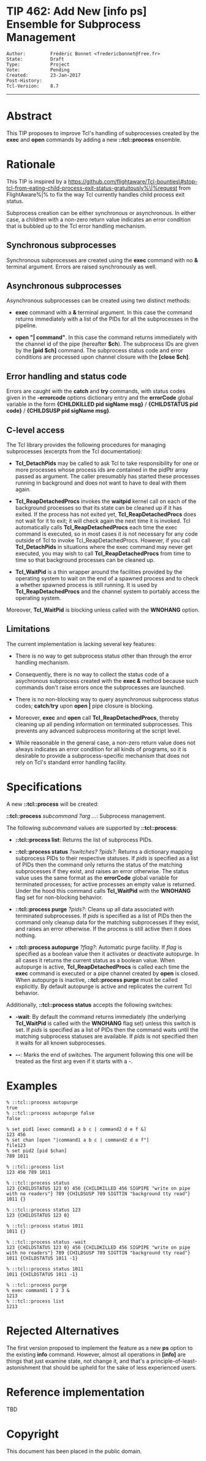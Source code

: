 # TIP 462: Add New [info ps] Ensemble for Subprocess Management
	Author:         Frédéric Bonnet <fredericbonnet@free.fr>
	State:          Draft
	Type:           Project
	Vote:           Pending
	Created:        23-Jan-2017
	Post-History:   
	Tcl-Version:    8.7
-----

# Abstract

This TIP proposes to improve Tcl's handling of subprocesses created by the 
**exec** and **open** commands by adding a new **::tcl::process** ensemble.

# Rationale

This TIP is inspired by a <https://github.com/flightaware/Tcl-bounties\#stop-tcl-from-eating-child-process-exit-status-gratuitously%\|%request> from FlightAware%\|% to fix the way Tcl currently
handles child process exit status. 

Subprocess creation can be either synchronous or asynchronous. In either case, 
a children with a non-zero return value indicates an error condition that is
bubbled up to the Tcl error handling mechanism. 

## Synchronous subprocesses

Synchronous subprocesses are created using the **exec** command with no **&**
terminal argument. Errors are raised synchronously as well.

## Asynchronous subprocesses

Asynchronous subprocesses can be created using two distinct methods:

   * **exec** command with a **&** terminal argument. In this case the command returns immediately with a list of the PIDs for all the subprocesses in the pipeline.

   * **open "\| command"**. In this case the command returns immediately with the channel id of the pipe \(hereafter **$ch**\). The subprocess IDs are given by the **[pid $ch]** command. The subprocess status code and error conditions are processed upon channel closure with the **[close $ch]**.

## Error handling and status code

Errors are caught with the **catch** and **try**  commands, with status 
codes given in the **-errorcode** options dictionary entry and the 
**errorCode** global variable in the form **\{CHILDKILLED pid sigName msg\}** / **\{CHILDSTATUS pid code\}** / **\{CHILDSUSP pid sigName msg\}**. 

## C-level access

The Tcl library provides the following procedures for managing subprocesses \(excerpts from the Tcl documentation\):

   * **Tcl\_DetachPids** may be called to ask Tcl to take responsibility for one or more processes whose process ids are contained in the pidPtr array passed as argument. The caller presumably has started these processes running in background and does not want to have to deal with them again.

   * **Tcl\_ReapDetachedProcs** invokes the **waitpid** kernel call on each of the background processes so that its state can be cleaned up if it has exited. If the process has not exited yet, **Tcl\_ReapDetachedProcs** does not wait for it to exit; it will check again the next time it is invoked. Tcl automatically calls **Tcl\_ReapDetachedProcs** each time the exec command is executed, so in most cases it is not necessary for any code outside of Tcl to invoke Tcl\_ReapDetachedProcs. However, if you call **Tcl\_DetachPids** in situations where the exec command may never get executed, you may wish to call **Tcl\_ReapDetachedProcs** from time to time so that background processes can be cleaned up.

   * **Tcl\_WaitPid** is a thin wrapper around the facilities provided by the operating system to wait on the end of a spawned process and to check a whether spawned process is still running. It is used by **Tcl\_ReapDetachedProcs** and the channel system to portably access the operating system.

Moreover, **Tcl\_WaitPid** is blocking unless called with the **WNOHANG** option.

## Limitations

The current implementation is lacking several key features:

   * There is no way to get subprocess status other than through the error handling mechanism.

   * Consequently, there is no way to collect the status code of a asychronous subprocess created with the **exec &** method because such commands don't raise errors once the subprocesses are launched.

   * There is no non-blocking way to query asynchronous subprocess status codes; **catch**/**try** upon **open \|** pipe closure is blocking.

   * Moreover, **exec** and **open** call **Tcl\_ReapDetachedProcs**, thereby cleaning up all pending information on terminated subprocesses. This prevents any advanced subprocess monitoring at the script level.

   * While reasonable in the general case, a non-zero return value does not always indicates an error condition for all kinds of programs, so it is desirable to provide a subprocess-specific mechanism that does not rely on Tcl's standard error handling facility.

# Specifications

A new **::tcl::process** will be created:

   **::tcl::process** _subcommand ?arg ..._: Subprocess management.

The following _subcommand_ values are supported by **::tcl::process**: 

   * **::tcl::process list**: Returns the list of subprocess PIDs.

   * **::tcl::process status** _?switches? ?pids?_: Returns a dictionary mapping subprocess PIDs to their respective statuses. If _pids_ is specified as a list of PIDs then the command only returns the status of the matching subprocesses if they exist, and raises an error otherwise. The status value uses the same format as the **errorCode** global variable for terminated processes; for active processes an empty value is returned. Under the hood this command calls **Tcl\_WaitPid** with the **WNOHANG** flag set for non-blocking behavior. 

   * **::tcl::process purge** _?pids?_: Cleans up all data associated with terminated subprocesses. If _pids_ is specified as a list of PIDs then the command only cleanup data for the matching subprocesses if they exist, and raises an error otherwise. If the process is still active then it does nothing.

   * **::tcl::process autopurge** _?flag?_: Automatic purge facility. If _flag_ is specified as a boolean value then it activates or deactivate autopurge. In all cases it returns the current status as a boolean value. When autopurge is active, **Tcl\_ReapDetachedProcs** is called each time the **exec** command is executed or a pipe channel created by **open** is closed. When autopurge is inactive, **::tcl::process purge** must be called explicitly. By default autopurge is active and replicates the current Tcl behavior.

Additionally, **::tcl::process status** accepts the following switches:

   * **-wait**: By default the command returns immediately \(the underlying **Tcl\_WaitPid** is called with the **WNOHANG** flag set\) unless this switch is set. If _pids_ is specified as a list of PIDs then the command waits until the matching subprocess statuses are available. If _pids_ is not specified then it waits for all known subprocesses.

   * **--**: Marks the end of switches. The argument following this one will be treated as the first arg even if it starts with a -. 

# Examples

	% ::tcl::process autopurge
	true
	% ::tcl::process autopurge false
	false
	
	% set pid1 [exec command1 a b c | command2 d e f &]
	123 456
	% set chan [open "|command1 a b c | command2 d e f"]
	file123
	% set pid2 [pid $chan]
	789 1011
	
	% ::tcl::process list
	123 456 789 1011
	
	% ::tcl::process status
	123 {CHILDSTATUS 123 0} 456 {CHILDKILLED 456 SIGPIPE "write on pipe with no readers"} 789 {CHILDSUSP 789 SIGTTIN "background tty read"} 1011 {}
	
	% ::tcl::process status 123
	123 {CHILDSTATUS 123 0}
	
	% ::tcl::process status 1011
	1011 {}
	
	% ::tcl::process status -wait
	123 {CHILDSTATUS 123 0} 456 {CHILDKILLED 456 SIGPIPE "write on pipe with no readers"} 789 {CHILDSUSP 789 SIGTTIN "background tty read"} 1011 {CHILDSTATUS 1011 -1}
	
	% ::tcl::process status 1011
	1011 {CHILDSTATUS 1011 -1}
	
	% ::tcl::process purge
	% exec command1 1 2 3 &
	1213
	% ::tcl::process list
	1213

# Rejected Alternatives

The first version proposed to implement the feature as a new **ps** option to
the existing **info** command. However, almost all operations in **[info]**
are things that just examine state, not change it, and that's a 
principle-of-least-astonishment that should be upheld for the sake of less 
experienced users.

# Reference implementation

TBD

# Copyright

This document has been placed in the public domain.

